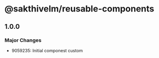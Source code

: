 # @sakthivelm/reusable-components

## 1.0.0

### Major Changes

- 9059235: Initial componest custom
